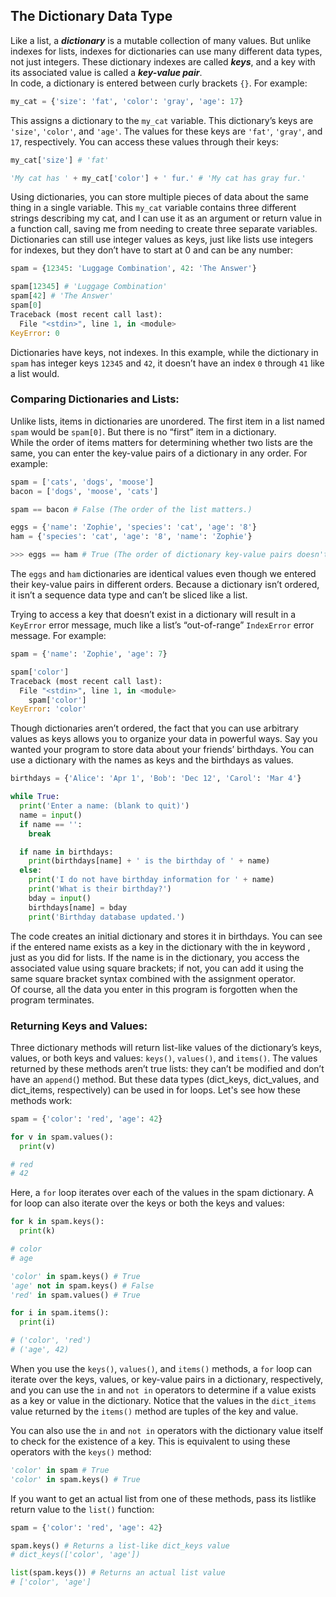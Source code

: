 ## The Dictionary Data Type
Like a list, a ***dictionary*** is a mutable collection of many values. But unlike indexes for lists, indexes for dictionaries can use many different data types, not just integers. These dictionary indexes are called ***keys***, and a key with its associated value is called a ***key-value pair***.  
In code, a dictionary is entered between curly brackets `{}`. For example:
```python
my_cat = {'size': 'fat', 'color': 'gray', 'age': 17}
```
This assigns a dictionary to the `my_cat` variable. This dictionary’s keys are `'size'`, `'color'`, and `'age'`. The values for these keys are `'fat'`, `'gray'`, and `17`, respectively. You can access these values through their keys:
```python
my_cat['size'] # 'fat'

'My cat has ' + my_cat['color'] + ' fur.' # 'My cat has gray fur.'
```
Using dictionaries, you can store multiple pieces of data about the same thing in a single variable. This `my_cat` variable contains three different strings describing my cat, and I can use it as an argument or return value in a function call, saving me from needing to create three separate variables.  
Dictionaries can still use integer values as keys, just like lists use integers for indexes, but they don’t have to start at 0 and can be any number:
```python
spam = {12345: 'Luggage Combination', 42: 'The Answer'}

spam[12345] # 'Luggage Combination'
spam[42] # 'The Answer'
spam[0]
Traceback (most recent call last):
  File "<stdin>", line 1, in <module>
KeyError: 0
```
Dictionaries have keys, not indexes. In this example, while the dictionary in `spam` has integer keys `12345` and `42`, it doesn’t have an index `0` through `41` like a list would.

### Comparing Dictionaries and Lists:
Unlike lists, items in dictionaries are unordered. The first item in a list named `spam` would be `spam[0]`. But there is no “first” item in a dictionary.  
While the order of items matters for determining whether two lists are the same, you can enter the key-value pairs of a dictionary in any order. For example:
```python
spam = ['cats', 'dogs', 'moose']
bacon = ['dogs', 'moose', 'cats']

spam == bacon # False (The order of the list matters.)

eggs = {'name': 'Zophie', 'species': 'cat', 'age': '8'}
ham = {'species': 'cat', 'age': '8', 'name': 'Zophie'}

>>> eggs == ham # True (The order of dictionary key-value pairs doesn't matter.)
```
The `eggs` and `ham` dictionaries are identical values even though we entered their key-value pairs in different orders. Because a dictionary isn’t ordered, it isn’t a sequence data type and can’t be sliced like a list.  

Trying to access a key that doesn’t exist in a dictionary will result in a `KeyError` error message, much like a list’s “out-of-range” `IndexError` error message. For example:
```python
spam = {'name': 'Zophie', 'age': 7}

spam['color']
Traceback (most recent call last):
  File "<stdin>", line 1, in <module>
    spam['color']
KeyError: 'color'
```
Though dictionaries aren’t ordered, the fact that you can use arbitrary values as keys allows you to organize your data in powerful ways. Say you wanted your program to store data about your friends’ birthdays. You can use a dictionary with the names as keys and the birthdays as values.
```python
birthdays = {'Alice': 'Apr 1', 'Bob': 'Dec 12', 'Carol': 'Mar 4'}

while True:
  print('Enter a name: (blank to quit)')
  name = input()
  if name == '':
    break

  if name in birthdays:
    print(birthdays[name] + ' is the birthday of ' + name)
  else:
    print('I do not have birthday information for ' + name)
    print('What is their birthday?')
    bday = input()
    birthdays[name] = bday
    print('Birthday database updated.')
```
The code creates an initial dictionary and stores it in birthdays. You can see if the entered name exists as a key in the dictionary with the in keyword , just as you did for lists. If the name is in the dictionary, you access the associated value using square brackets; if not, you can add it using the same square bracket syntax combined with the assignment operator.  
Of course, all the data you enter in this program is forgotten when the program terminates.

### Returning Keys and Values:
Three dictionary methods will return list-like values of the dictionary’s keys, values, or both keys and values: `keys()`, `values()`, and `items()`. The values returned by these methods aren’t true lists: they can’t be modified and don’t have an `append(`) method. But these data types (dict_keys, dict_values, and dict_items, respectively) can be used in for loops. Let's see how these methods work:
```python
spam = {'color': 'red', 'age': 42}

for v in spam.values():
  print(v)

# red
# 42
```
Here, a `for` loop iterates over each of the values in the spam dictionary. A for loop can also iterate over the keys or both the keys and values:
```python
for k in spam.keys():
  print(k)

# color
# age

'color' in spam.keys() # True
'age' not in spam.keys() # False
'red' in spam.values() # True

for i in spam.items():
  print(i)

# ('color', 'red')
# ('age', 42)
```
When you use the `keys()`, `values()`, and `items()` methods, a `for` loop can iterate over the keys, values, or key-value pairs in a dictionary, respectively, and you can use the `in` and `not in` operators to determine if a value exists as a key or value in the dictionary. Notice that the values in the `dict_items` value returned by the `items()` method are tuples of the key and value.  

You can also use the `in` and `not in` operators with the dictionary value itself to check for the existence of a key. This is equivalent to using these operators with the `keys()` method:
```python
'color' in spam # True
'color' in spam.keys() # True
```
If you want to get an actual list from one of these methods, pass its listlike return value to the `list()` function:
```python
spam = {'color': 'red', 'age': 42}

spam.keys() # Returns a list-like dict_keys value
# dict_keys(['color', 'age'])

list(spam.keys()) # Returns an actual list value
# ['color', 'age']
```

